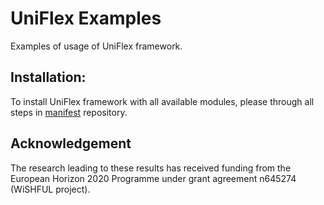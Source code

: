 UniFlex Examples
============================

Examples of usage of UniFlex framework.

## Installation:
To install UniFlex framework with all available modules, please through all steps in [manifest](https://github.com/uniflex/manifests) repository.

## Acknowledgement

The research leading to these results has received funding from the European
Horizon 2020 Programme under grant agreement n645274 (WiSHFUL project).
